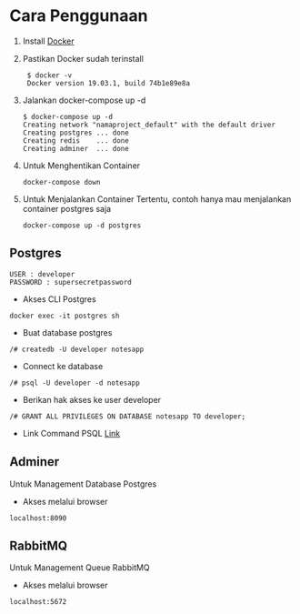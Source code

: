 # Cara Penggunaan

1. Install [Docker](https://docs.docker.com/get-docker/)
2. Pastikan Docker sudah terinstall

   ```console
    $ docker -v
    Docker version 19.03.1, build 74b1e89e8a
   ```

3. Jalankan docker-compose up -d

   ```console
   $ docker-compose up -d
   Creating network "namaproject_default" with the default driver
   Creating postgres ... done
   Creating redis    ... done
   Creating adminer  ... done
   ```

4. Untuk Menghentikan Container

   ```console
   docker-compose down
   ```

5. Untuk Menjalankan Container Tertentu, contoh hanya mau menjalankan container postgres saja

   ```console
   docker-compose up -d postgres
   ```

## Postgres

```env
USER : developer
PASSWORD : supersecretpassword
```

- Akses CLI Postgres

```console
docker exec -it postgres sh
```

- Buat database postgres

```console
/# createdb -U developer notesapp
```

- Connect ke database

```console
/# psql -U developer -d notesapp
```

- Berikan hak akses ke user developer

```console
/# GRANT ALL PRIVILEGES ON DATABASE notesapp TO developer;
```

- Link Command PSQL [Link](https://www.postgresqltutorial.com/psql-commands/)

## Adminer

Untuk Management Database Postgres

- Akses melalui browser

```console
localhost:8090
```

## RabbitMQ

Untuk Management Queue RabbitMQ

- Akses melalui browser

```console
localhost:5672
```
